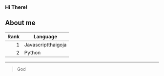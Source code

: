 ### Hi There!


## About me

| Rank | Language  |
|-----:|-----------|
|  1   | Javascriptthaigoja |
|  2   | Python    |


---
>God
<!--some-->
